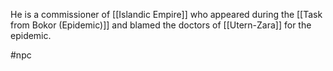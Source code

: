He is a commissioner of [[Islandic Empire]] who appeared during the [[Task from Bokor (Epidemic)]]  and blamed the doctors of [[Utern-Zara]] for the epidemic.

#npc 
